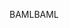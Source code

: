 <span data-ttu-id="5cb65-101">BAML</span><span class="sxs-lookup"><span data-stu-id="5cb65-101">BAML</span></span>